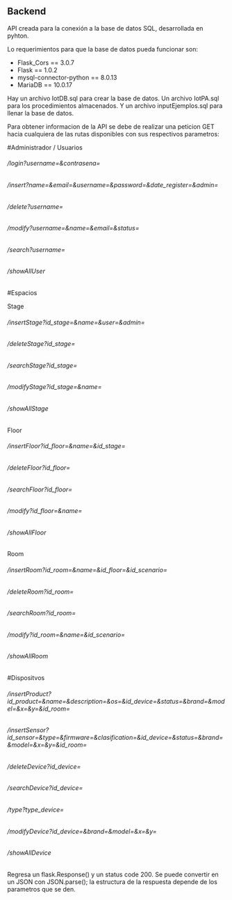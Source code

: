 ## Backend

API creada para la conexión a la base de datos SQL, desarrollada en pyhton.

Lo requerimientos para que la base de datos pueda funcionar son:

* Flask_Cors == 3.0.7
* Flask == 1.0.2
* mysql-connector-python == 8.0.13
* MariaDB == 10.0.17

Hay un archivo IotDB.sql para crear la base de datos.
Un archivo IotPA.sql para los procedimientos almacenados.
Y un archivo inputEjemplos.sql para llenar la base de datos.

Para obtener informacion de la API se debe de realizar una peticion GET hacia cualquiera de las rutas disponibles con sus respectivos parametros:

#Administrador / Usuarios

###### /login?username=&contrasena=
###### /insert?name=&email=&username=&password=&date_register=&admin=
###### /delete?username= 
###### /modify?username=&name=&email=&status=
###### /search?username=
###### /showAllUser

#Espacios

Stage
###### /insertStage?id_stage=&name=&user=&admin=
###### /deleteStage?id_stage= 
###### /searchStage?id_stage=
###### /modifyStage?id_stage=&name=
###### /showAllStage

Floor
###### /insertFloor?id_floor=&name=&id_stage=
###### /deleteFloor?id_floor= 
###### /searchFloor?id_floor=
###### /modify?id_floor=&name=
###### /showAllFloor

Room
###### /insertRoom?id_room=&name=&id_floor=&id_scenario=
###### /deleteRoom?id_room= 
###### /searchRoom?id_room=
###### /modify?id_room=&name=&id_scenario=
###### /showAllRoom

#Dispositvos

###### /insertProduct?id_product=&name=&description=&os=&id_device=&status=&brand=&model=&x=&y=&id_room=

###### /insertSensor?id_sensor=&type=&firmware=&clasification=&id_device=&status=&brand=&model=&x=&y=&id_room=

###### /deleteDevice?id_device=
###### /searchDevice?id_device=
###### /type?type_device=
###### /modifyDevice?id_device=&brand=&model=&x=&y=
###### /showAllDevice

Regresa un flask.Response() y un status code 200. Se puede convertir en un JSON con JSON.parse(); la estructura de la respuesta depende de los parametros que se den.
